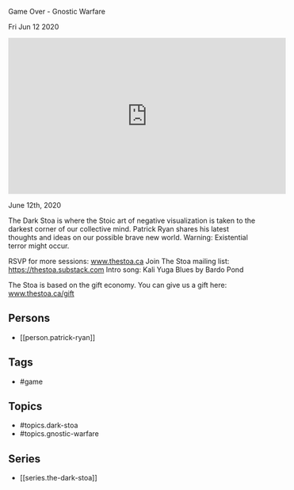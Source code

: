 

 Game Over - Gnostic Warfare

Fri Jun 12 2020

<iframe width="560" height="315" src="https://www.youtube.com/embed/6IA5AkYOd_I" title="The Dark Stoa: Game Over - Gnostic Warfare w/ Patrick Ryan" frameborder="0" allow="accelerometer; autoplay; clipboard-write; encrypted-media; gyroscope; picture-in-picture" allowfullscreen ></iframe>

June 12th, 2020

The Dark Stoa is where the Stoic art of negative visualization is taken to the darkest corner of our collective mind. Patrick Ryan shares his latest thoughts and ideas on our possible brave new world. Warning: Existential terror might occur.

RSVP for more sessions: www.thestoa.ca
Join The Stoa mailing list: https://thestoa.substack.com
Intro song: Kali Yuga Blues by Bardo Pond

The Stoa is based on the gift economy. You can give us a gift here: www.thestoa.ca/gift

## Persons

- [[person.patrick-ryan]]

## Tags

- #game

## Topics

- #topics.dark-stoa
- #topics.gnostic-warfare

## Series

- [[series.the-dark-stoa]]

